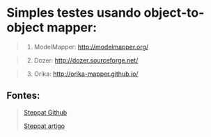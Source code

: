 # Simples testes usando object-to-object mapper: 

> 1) ModelMapper: http://modelmapper.org/

> 2) Dozer: http://dozer.sourceforge.net/

> 3) Orika: http://orika-mapper.github.io/

## Fontes:
> [Steppat Github](https://github.com/steppat/modelmapper)
>
> [Steppat artigo](https://www.alura.com.br/artigos/mapeando-objeto-para-objeto-com-modelmapper?gclid=CjwKCAiAnZCdBhBmEiwA8nDQxbqAOL01A3f7VIlq4gDFKSfPZ68Mhhnq7AT2WNJjnZnV6TO6Kp8ZkBoC1KoQAvD_BwE)
